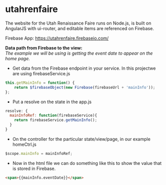 # utahrenfaire
The website for the Utah Renaissance Faire runs on Node.js, is built on AngularJS with ui-router, and editable items are referenced on Firebase.

Firebase App: https://utahrenfaire.firebaseio.com/

**Data path from Firebase to the view:**  
*The example we will be using is getting the event date to appear on the home page.*
- Get data from the Firebase endpoint in your service. In this projectwe are using firebaseService.js 
```javascript
this.getMainInfo = function() {
	return $firebaseObject(new Firebase(firebaseUrl + 'mainInfo'));
};
```  
- Put a resolve on the state in the app.js
```javascript
resolve: {
  mainInfoRef: function(firebaseService){
    return firebaseService.getMainInfo();
  }
}
```  
- On the controller for the particular state/view/page, in our example homeCtrl.js
```javascript
$scope.mainInfo = mainInfoRef;
```  
- Now in the html file we can do something like this to show the value that is stored in Firebase.
```html
<span>{{mainInfo.eventDate}}</span>
```